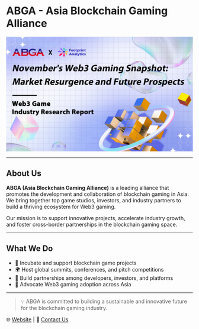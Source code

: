 # ABGA - Asia Blockchain Gaming Alliance

![ABGA Banner](.././assets/banner.jpg)

---

## About Us

**ABGA (Asia Blockchain Gaming Alliance)** is a leading alliance that promotes the development and collaboration of blockchain gaming in Asia.  
We bring together top game studios, investors, and industry partners to build a thriving ecosystem for Web3 gaming.

Our mission is to support innovative projects, accelerate industry growth, and foster cross-border partnerships in the blockchain gaming space.

---

## What We Do

- 🧩 Incubate and support blockchain game projects  
- 🌍 Host global summits, conferences, and pitch competitions  
- 🤝 Build partnerships among developers, investors, and platforms  
- 📢 Advocate Web3 gaming adoption across Asia  

---

> 💡 ABGA is committed to building a sustainable and innovative future for the blockchain gaming industry.

🌐 [Website](https://www.abga.asia) | 📩 [Contact Us](mailto:info@abgaasia.org)
